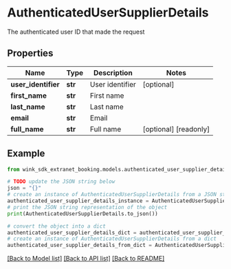 # AuthenticatedUserSupplierDetails

The authenticated user ID that made the request

## Properties

Name | Type | Description | Notes
------------ | ------------- | ------------- | -------------
**user_identifier** | **str** | User identifier | [optional] 
**first_name** | **str** | First name | 
**last_name** | **str** | Last name | 
**email** | **str** | Email | 
**full_name** | **str** | Full name | [optional] [readonly] 

## Example

```python
from wink_sdk_extranet_booking.models.authenticated_user_supplier_details import AuthenticatedUserSupplierDetails

# TODO update the JSON string below
json = "{}"
# create an instance of AuthenticatedUserSupplierDetails from a JSON string
authenticated_user_supplier_details_instance = AuthenticatedUserSupplierDetails.from_json(json)
# print the JSON string representation of the object
print(AuthenticatedUserSupplierDetails.to_json())

# convert the object into a dict
authenticated_user_supplier_details_dict = authenticated_user_supplier_details_instance.to_dict()
# create an instance of AuthenticatedUserSupplierDetails from a dict
authenticated_user_supplier_details_from_dict = AuthenticatedUserSupplierDetails.from_dict(authenticated_user_supplier_details_dict)
```
[[Back to Model list]](../README.md#documentation-for-models) [[Back to API list]](../README.md#documentation-for-api-endpoints) [[Back to README]](../README.md)


